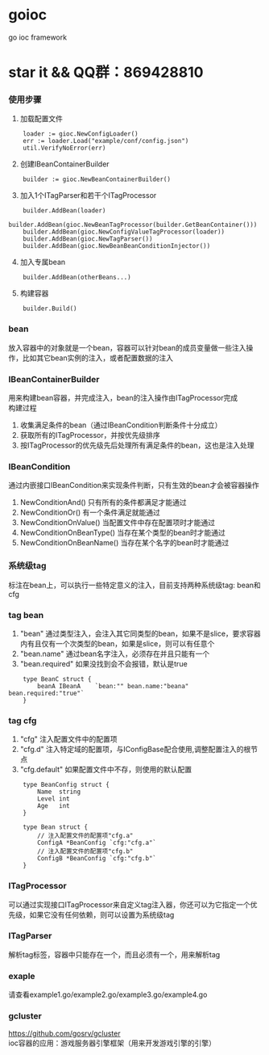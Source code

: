 # goioc
go ioc framework

# star it && QQ群：869428810

### 使用步骤
1. 加载配置文件
```$go
	loader := gioc.NewConfigLoader()
	err := loader.Load("example/conf/config.json")
	util.VerifyNoError(err)
```
2. 创建IBeanContainerBuilder
```$go
    builder := gioc.NewBeanContainerBuilder()
```
3. 加入1个ITagParser和若干个ITagProcessor
```$go
	builder.AddBean(loader)
	builder.AddBean(gioc.NewBeanTagProcessor(builder.GetBeanContainer()))
	builder.AddBean(gioc.NewConfigValueTagProcessor(loader))
	builder.AddBean(gioc.NewTagParser())
	builder.AddBean(gioc.NewBeanBeanConditionInjector())
```
4. 加入专属bean
```$go
    builder.AddBean(otherBeans...)
```
5. 构建容器
```$go
    builder.Build()
```

### bean
放入容器中的对象就是一个bean，容器可以针对bean的成员变量做一些注入操作，比如其它bean实例的注入，或者配置数据的注入

### IBeanContainerBuilder
用来构建bean容器，并完成注入，bean的注入操作由ITagProcessor完成  
构建过程
1. 收集满足条件的bean（通过IBeanCondition判断条件十分成立）
2. 获取所有的ITagProcessor，并按优先级排序
3. 按ITagProcessor的优先级先后处理所有满足条件的bean，这也是注入处理

### IBeanCondition
通过内嵌接口IBeanCondition来实现条件判断，只有生效的bean才会被容器操作
1. NewConditionAnd() 只有所有的条件都满足才能通过
2. NewConditionOr() 有一个条件满足就能通过
3. NewConditionOnValue() 当配置文件中存在配置项时才能通过
4. NewConditionOnBeanType() 当存在某个类型的bean时才能通过
5. NewConditionOnBeanName() 当存在某个名字的bean时才能通过

### 系统级tag
标注在bean上，可以执行一些特定意义的注入，目前支持两种系统级tag: bean和cfg

### tag bean
1. "bean"
通过类型注入，会注入其它同类型的bean，如果不是slice，要求容器内有且仅有一个次类型的bean，如果是slice，则可以有任意个
2. "bean.name"
通过bean名字注入，必须存在并且只能有一个
3. "bean.required"
如果没找到会不会报错，默认是true
```$go
    type BeanC struct {
        beanA IBeanA	`bean:"" bean.name:"beana" bean.required:"true"`
    }
```

### tag cfg
1. "cfg"
注入配置文件中的配置项
2. "cfg.d"
注入特定域的配置项，与IConfigBase配合使用,调整配置注入的根节点
3. "cfg.default"
如果配置文件中不存，则使用的默认配置
```$go
    type BeanConfig struct {
        Name  string
        Level int
        Age   int
    }
    
    type Bean struct {
        // 注入配置文件的配置项"cfg.a"
        ConfigA *BeanConfig `cfg:"cfg.a"`
        // 注入配置文件的配置项"cfg.b"
        ConfigB *BeanConfig `cfg:"cfg.b"`
    }
```

### ITagProcessor
可以通过实现接口ITagProcessor来自定义tag注入器，你还可以为它指定一个优先级，如果它没有任何依赖，则可以设置为系统级tag

### ITagParser
解析tag标签，容器中只能存在一个，而且必须有一个，用来解析tag

### exaple
请查看example1.go/example2.go/example3.go/example4.go
### gcluster
https://github.com/gosrv/gcluster  
ioc容器的应用：游戏服务器引擎框架（用来开发游戏引擎的引擎）